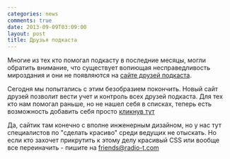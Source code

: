 ```yaml
---
categories: news
comments: true
date: 2013-09-09T03:09:00
layout: post
title: Друзья подкаста
---
```


Многие из тех кто помогал подкасту в последние месяцы, могли обратить внимание, что существует вопиющая несправедливость мироздания и они не появляются на [сайте друзей подкаста](http://friends.radio-t.com).

Сегодня мы попытались с этим безобразием покончить. Новый сайт друзей позволит вести учет и контроль всех друзей подкаста. Для тех кто нам помогал раньше, но не нашел себя в списках, теперь есть возможность добавить себя просто [кликнув тут](http://friends.radio-t.com/thx)

Да, сайтик там конечно с вполне инженерным дизайном, но у нас тут специалистов по "сделать красиво" среди ведущих не отыскать. Но если кто захочет прикрутить к этому делу красивый CSS или вообще все переиначить - пишите на [friends@radio-t.com](mailto:friends@radio-t.com)
